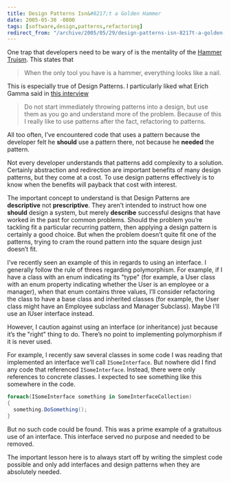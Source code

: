 ```yaml
---
title: Design Patterns Isn&#8217;t a Golden Hammer
date: 2005-05-30 -0800
tags: [software,design,patterns,refactoring]
redirect_from: "/archive/2005/05/29/design-patterns-isn-8217t-a-golden-hammer.aspx/"
---
```


One trap that developers need to be wary of is the mentality of the
[Hammer Truism](http://c2.com/cgi/wiki?HammerTruism). This states that

> When the only tool you have is a hammer, everything looks like a nail.

This is especially true of Design Patterns. I particularly liked what
Erich Gamma said in [this
interview](http://www.artima.com/lejava/articles/gammadp.html)

> Do not start immediately throwing patterns into a design, but use them
> as you go and understand more of the problem. Because of this I really
> like to use patterns after the fact, refactoring to patterns.

All too often, I’ve encountered code that uses a pattern because the
developer felt he **should** use a pattern there, not because he
**needed** the pattern.

Not every developer understands that patterns add complexity to a
solution. Certainly abstraction and redirection are important benefits
of many design patterns, but they come at a cost. To use design patterns
effectively is to know when the benefits will payback that cost with
interest.

The important concept to understand is that Design Patterns are
**descriptive** not **prescriptive**. They aren’t intended to instruct
how one **should** design a system, but merely **describe** successful
designs that have worked in the past for common problems. Should the
problem you’re tackling fit a particular recurring pattern, then
applying a design pattern is certainly a good choice. But when the
problem doesn’t quite fit one of the patterns, trying to cram the round
pattern into the square design just doesn’t fit.

I’ve recently seen an example of this in regards to using an interface.
I generally follow the rule of threes regarding polymorphism. For
example, if I have a class with an enum indicating its "type" (for
example, a User class with an enum property indicating whether the User
is an employee or a manager), when that enum contains three values, I’ll
consider refactoring the class to have a base class and inherited
classes (for example, the User class might have an Employee subclass and
Manager Subclass). Maybe I'll use an IUser interface instead.

However, I caution against using an interface (or inheritance) just
because it’s the "right" thing to do. There’s no point to implementing
polymorphism if it is never used.

For example, I recently saw several classes in some code I was reading
that implemented an interface we’ll call `ISomeInterface`. But nowhere did
I find any code that referenced `ISomeInterface`. Instead, there were only
references to concrete classes. I expected to see something like this
somewhere in the code.

```csharp
foreach(ISomeInterface something in SomeInterfaceCollection)
{
  something.DoSomething();
}
```

But no such code could be found. This was a prime example of a
gratuitous use of an interface. This interface served no purpose and
needed to be removed.

The important lesson here is to always start off by writing the simplest
code possible and only add interfaces and design patterns when they are
absolutely needed.

